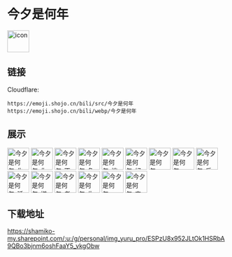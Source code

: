 # 今夕是何年
<img src="https://emoji.shojo.cn/bili/src/今夕是何年/icon.png" width="50" height="50" alt="icon">

## 链接
Cloudflare:
```
https://emoji.shojo.cn/bili/src/今夕是何年
https://emoji.shojo.cn/bili/webp/今夕是何年
```
## 展示
<img src="https://emoji.shojo.cn/bili/src/今夕是何年/今夕是何年-失去高光.png" width="50" height="50" alt="今夕是何年-失去高光">
<img src="https://emoji.shojo.cn/bili/src/今夕是何年/今夕是何年-你小子.png" width="50" height="50" alt="今夕是何年-你小子">
<img src="https://emoji.shojo.cn/bili/src/今夕是何年/今夕是何年-不懂.png" width="50" height="50" alt="今夕是何年-不懂">
<img src="https://emoji.shojo.cn/bili/src/今夕是何年/今夕是何年-急了.png" width="50" height="50" alt="今夕是何年-急了">
<img src="https://emoji.shojo.cn/bili/src/今夕是何年/今夕是何年-挑衅.png" width="50" height="50" alt="今夕是何年-挑衅">
<img src="https://emoji.shojo.cn/bili/src/今夕是何年/今夕是何年-好嘛.png" width="50" height="50" alt="今夕是何年-好嘛">
<img src="https://emoji.shojo.cn/bili/src/今夕是何年/今夕是何年-yue.png" width="50" height="50" alt="今夕是何年-yue">
<img src="https://emoji.shojo.cn/bili/src/今夕是何年/今夕是何年-嗯？.png" width="50" height="50" alt="今夕是何年-嗯？">
<img src="https://emoji.shojo.cn/bili/src/今夕是何年/今夕是何年-后悔.png" width="50" height="50" alt="今夕是何年-后悔">
<img src="https://emoji.shojo.cn/bili/src/今夕是何年/今夕是何年-骄傲.png" width="50" height="50" alt="今夕是何年-骄傲">
<img src="https://emoji.shojo.cn/bili/src/今夕是何年/今夕是何年-嫌弃.png" width="50" height="50" alt="今夕是何年-嫌弃">
<img src="https://emoji.shojo.cn/bili/src/今夕是何年/今夕是何年-老婆.png" width="50" height="50" alt="今夕是何年-老婆">
<img src="https://emoji.shojo.cn/bili/src/今夕是何年/今夕是何年-生气.png" width="50" height="50" alt="今夕是何年-生气">
<img src="https://emoji.shojo.cn/bili/src/今夕是何年/今夕是何年-wink.png" width="50" height="50" alt="今夕是何年-wink">
<img src="https://emoji.shojo.cn/bili/src/今夕是何年/今夕是何年-害羞.png" width="50" height="50" alt="今夕是何年-害羞">

## 下载地址

https://shamiko-my.sharepoint.com/:u:/g/personal/img_yuru_pro/ESPzU8x952JLtOk1HSRbA9QBo3bjnm6oshFaaY5_vkgObw